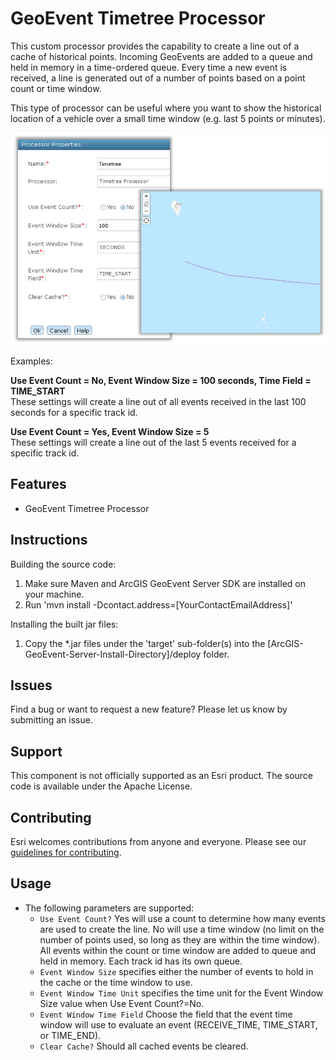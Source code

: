 # GeoEvent Timetree Processor

This custom processor provides the capability to create a line out of a cache of historical points. Incoming GeoEvents are added to a queue and held in memory in a time-ordered queue. Every time a new event is received, a line is generated out of a number of points based on a point count or time window.

This type of processor can be useful where you want to show the historical location of a vehicle over a small time window (e.g. last 5 points or minutes).

![Example](geoevent-timetree-processor.png?raw=true)

<p> Examples:
<p><b>Use Event Count = No, Event Window Size = 100 seconds, Time Field = TIME_START</b><br>These settings will create a line out of all events received in the last 100 seconds for a specific track id.
<p><b>Use Event Count = Yes, Event Window Size = 5</b><br>These settings will create a line out of the last 5 events received for a specific track id.

## Features
* GeoEvent Timetree Processor

## Instructions

Building the source code:

1. Make sure Maven and ArcGIS GeoEvent Server SDK are installed on your machine.
2. Run 'mvn install -Dcontact.address=[YourContactEmailAddress]'

Installing the built jar files:

1. Copy the *.jar files under the 'target' sub-folder(s) into the [ArcGIS-GeoEvent-Server-Install-Directory]/deploy folder.

## Issues

Find a bug or want to request a new feature?  Please let us know by submitting an issue.

## Support

This component is not officially supported as an Esri product. The source code is available under the Apache License. 

## Contributing

Esri welcomes contributions from anyone and everyone. Please see our [guidelines for contributing](https://github.com/esri/contributing).

## Usage

* The following parameters are supported:
  * `Use Event Count?` Yes will use a count to determine how many events are used to create the line. No will use a time window (no limit on the number of points used, so long as they are within the time window).
   All events within the count or time window are added to queue and held in memory. Each track id has its own queue.
  * `Event Window Size` specifies either the number of events to hold in the cache or the time window to use.
  * `Event Window Time Unit` specifies the time unit for the Event Window Size value when Use Event Count?=No.
  * `Event Window Time Field` Choose the field that the event time window will use to evaluate an event (RECEIVE_TIME, TIME_START, or TIME_END).
  * `Clear Cache?` Should all cached events be cleared. 
  


